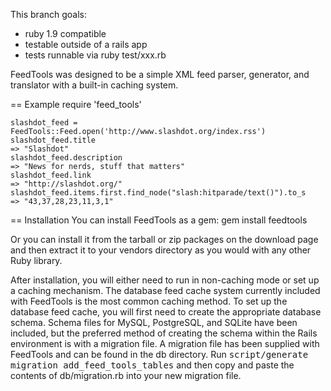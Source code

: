 This branch goals:

 - ruby 1.9 compatible
 - testable outside of a rails app
 - tests runnable via ruby test/xxx.rb

FeedTools was designed to be a simple XML feed parser, generator, and
translator with a built-in caching system.

== Example
    require 'feed_tools'

    slashdot_feed = FeedTools::Feed.open('http://www.slashdot.org/index.rss')
    slashdot_feed.title
    => "Slashdot"
    slashdot_feed.description
    => "News for nerds, stuff that matters"
    slashdot_feed.link
    => "http://slashdot.org/"
    slashdot_feed.items.first.find_node("slash:hitparade/text()").to_s
    => "43,37,28,23,11,3,1"

== Installation
You can install FeedTools as a gem:
    gem install feedtools

Or you can install it from the tarball or zip packages on the download page
and then extract it to your vendors directory as you would with any other
Ruby library.

After installation, you will either need to run in non-caching mode or set
up a caching mechanism.  The database feed cache system currently included
with FeedTools is the most common caching method.  To set up the database
feed cache, you will first need to create the appropriate database schema.
Schema files for MySQL, PostgreSQL, and SQLite have been included, but the
preferred method of creating the schema within the Rails environment is with
a migration file.  A migration file has been supplied with FeedTools and can
be found in the db directory.  Run
<tt>script/generate migration add_feed_tools_tables</tt> and then copy and
paste the contents of db/migration.rb into your new migration file.
